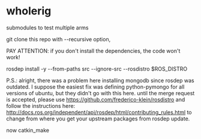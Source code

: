 # wholerig
submodules to test multiple arms

git clone this repo with --recursive option, 

PAY ATTENTION: if you don't install the dependencies, the code won't work!

rosdep install -y --from-paths src --ignore-src --rosdistro $ROS_DISTRO

P.S.: alright, there was a problem here installing mongodb since rosdep was outdated. I suppose the easiest fix was defining python-pymongo for all versions of ubuntu, but they didn't go with this here. until the merge request is accepted, please use https://github.com/frederico-klein/rosdistro and follow the instructions here: http://docs.ros.org/independent/api/rosdep/html/contributing_rules.html to change from where you get your upstream packages from rosdep update. 

now catkin_make

